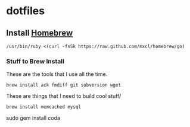 dotfiles
========
## Install [Homebrew](http://mxcl.github.com/homebrew/)
````
/usr/bin/ruby <(curl -fsSk https://raw.github.com/mxcl/homebrew/go)
````

### Stuff to Brew Install
These are the tools that I use all the time.

````
brew install ack fmdiff git subversion wget
````

These are things that I need to build cool stuff/

````
brew install memcached mysql
````

sudo gem install coda
